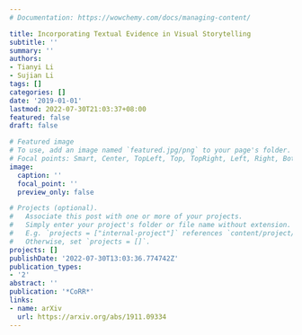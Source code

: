 ```yaml
---
# Documentation: https://wowchemy.com/docs/managing-content/

title: Incorporating Textual Evidence in Visual Storytelling
subtitle: ''
summary: ''
authors:
- Tianyi Li
- Sujian Li
tags: []
categories: []
date: '2019-01-01'
lastmod: 2022-07-30T21:03:37+08:00
featured: false
draft: false

# Featured image
# To use, add an image named `featured.jpg/png` to your page's folder.
# Focal points: Smart, Center, TopLeft, Top, TopRight, Left, Right, BottomLeft, Bottom, BottomRight.
image:
  caption: ''
  focal_point: ''
  preview_only: false

# Projects (optional).
#   Associate this post with one or more of your projects.
#   Simply enter your project's folder or file name without extension.
#   E.g. `projects = ["internal-project"]` references `content/project/deep-learning/index.md`.
#   Otherwise, set `projects = []`.
projects: []
publishDate: '2022-07-30T13:03:36.774742Z'
publication_types:
- '2'
abstract: ''
publication: '*CoRR*'
links:
- name: arXiv
  url: https://arxiv.org/abs/1911.09334
---
```

